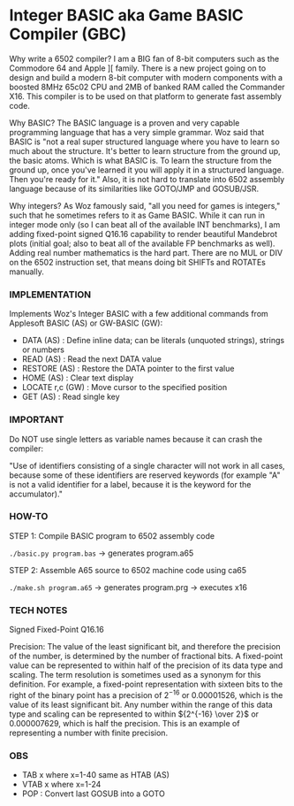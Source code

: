 # Integer BASIC aka Game BASIC Compiler (GBC)

Why write a 6502 compiler? I am a BIG fan of 8-bit computers such as the Commodore 64 and Apple ][ family. There is a new project going on to design and build a modern 8-bit computer with modern components with a boosted 8MHz 65c02 CPU and 2MB of banked RAM called the Commander X16. This compiler is to be used on that platform to generate fast assembly code.

Why BASIC? The BASIC language is a proven and very capable programming language that has a very simple grammar. Woz said that BASIC is "not a real super structured language where you have to learn so much about the structure. It's better to learn structure from the ground up, the basic atoms. Which is what BASIC is. To learn the structure from the ground up, once you've learned it you will apply it in a structured language. Then you're ready for it." Also, it is not  hard to translate into 6502 assembly language because of its similarities like GOTO/JMP and GOSUB/JSR.

Why integers? As Woz famously said, "all you need for games is integers," such that he sometimes refers to it as Game BASIC. While it can run in integer mode only (so I can beat all of the available INT benchmarks), I am adding fixed-point signed Q16.16 capability to render beautiful Mandebrot plots (initial goal; also to beat all of the available FP benchmarks as well). Adding real number mathematics is the hard part. There are no MUL or DIV on the 6502 instruction set, that means doing bit SHIFTs and ROTATEs manually.

### IMPLEMENTATION

Implements Woz's Integer BASIC with a few additional commands from Applesoft
BASIC (AS) or GW-BASIC (GW):

* DATA (AS) : Define inline data; can be literals (unquoted strings), strings or numbers
* READ (AS) : Read the next DATA value
* RESTORE (AS) : Restore the DATA pointer to the first value
* HOME (AS) : Clear text display
* LOCATE r,c (GW) : Move cursor to the specified position
* GET (AS) : Read single key

### IMPORTANT

Do NOT use single letters as variable names because it can crash the compiler:

"Use of identifiers consisting of a single character will not work in all cases, because some of these identifiers are reserved keywords (for example "A" is not a valid identifier for a label, because it is the keyword for the accumulator)."

### HOW-TO

STEP 1: Compile BASIC program to 6502 assembly code

```./basic.py program.bas```
    -> generates program.a65

STEP 2: Assemble A65 source to 6502 machine code using ca65

```./make.sh program.a65```
    -> generates program.prg
    -> executes x16

### TECH NOTES

Signed Fixed-Point Q16.16

Precision: The value of the least significant bit, and therefore the precision of the number, is determined by the number of fractional bits. A fixed-point value can be represented to within half of the precision of its data type and scaling. The term resolution is sometimes used as a synonym for this definition. For example, a fixed-point representation with sixteen bits to the right of the binary point has a precision of $2^{-16}$ or 0.00001526, which is the value of its least significant bit. Any number within the range of this data type and scaling can be represented to within ${2^{-16} \over 2}$ or 0.000007629, which is half the precision. This is an example of representing a number with finite precision.

### OBS

* TAB x where x=1-40 same as HTAB (AS)
* VTAB x where x=1-24
* POP : Convert last GOSUB into a GOTO
